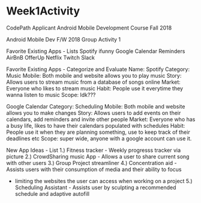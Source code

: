 # Week1Activity
CodePath Applicant Android Mobile Development Course Fall 2018

Android Mobile Dev F/W 2018
Group Activity 1

Favorite Existing Apps - Lists
Spotify
ifunny
Google Calendar
Reminders
AirBnB
OfferUp
Netflix
Twitch
Slack

Favorite Existing Apps - Categorize and Evaluate
Name: Spotify
Category: Music
Mobile: Both mobile and website allows you to play music
Story: Allows users to stream music from a database of songs online
Market: Everyone who likes to stream music
Habit: People use it everytime they wanna listen to music
Scope: Idk???

Google Calendar
Category: Scheduling
Mobile: Both mobile and website allows you to make changes
Story: Allows users to add events on their calendars, add reminders and invite other people
Market: Everyone who has a busy life, likes to have their calendars populated with schedules
Habit: People use it when they are planning something, use to keep track of their deadlines etc
Scope: super wide, anyone with a google account can use it.

New App Ideas - List
1.) Fitness tracker - Weekly progresss tracker via picture
2.) CrowdSharing music App - Allows a user to share current song with other users
3.) Group Project streamliner
4.) Concentration aid - Assists users with their consumption of media and their ability to focus
* limiting the websites the user can access when working on a project
5.) Scheduling Assistant - Assists user by sculpting a recommended schedule and adaptive autofill
